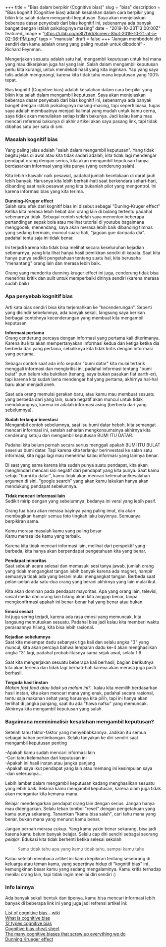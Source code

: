 +++
title = "Bias dalam berpikir (Cognitive bias)"
slug = "bias"
description = "Bias kognitif (Cognitive bias) adalah kesalahan dalam cara berpikir yang bikin kita salah dalam mengambil keputusan. Saya akan menjelaskan beberapa dasar penyebab dari bias kognitif ini, sebenarnya ada banyak banget dengan istilah psikologinya masing"
date = "2019-10-23T13:00:00Z"
featured_image = "https://i.ibb.co/m8t7tVd/Screen-Shot-2019-10-21-at-5-02-06-PM.png"
tags = "manusia"
draft = false
+++ 
“Jangan membodohi diri sendiri dan kamu adalah orang yang paling mudah untuk dibodohi” - Richard Feynman.

Mengerjakan sesuatu adalah satu hal, mengambil keputusan untuk hal mana yang mau dikerjakan juga hal yang lain. Salah dalam mengambil keputusan perlu kita kurangi, untuk mendekati hasil yang kita inginkan. Yap yang saya tulis adalah mengurangi, karena kita tidak tahu mana keputusan yang 100% tepat.

Bias kognitif (Cognitive bias) adalah kesalahan dalam cara berpikir yang bikin kita salah dalam mengambil keputusan. Saya akan menjelaskan beberapa dasar penyebab dari bias kognitif ini, sebenarnya ada banyak banget dengan istilah psikologinya masing-masing, tapi seperti biasa, tugas saya adalah membuatnya menjadi kalimat yang mudah untuk kamu cerna, saya tidak akan menuliskan setiap istilah bakunya. Jadi kalau kamu mau mencari referensi bakunya di akhir artikel akan saya pasang link, tapi tidak dibahas satu per satu di sini.

### Masalah kognitif bias

Yang paling jelas adalah "salah dalam mengambil keputusan". Yang tidak begitu jelas di awal atau kita tidak sadari adalah, kita tidak lagi mendengar pendapat orang dengan serius, kita akan mengambil keputusan hanya berdasarkan informasi yang kita punya (yang cenderung salah).

Kita lebih khawatir naik pesawat, padahal jumlah kecelakaan di darat jauh lebih banyak. Harusnya kita lebih berhati-hati saat berkendara sehari-hari, dibanding saat naik pesawat yang kita bukanlah pilot yang mengontrol. Ini karena informasi bias yang kita terima.

**Dunning–Kruger effect**  
Salah satu efek dari kognitif bias ini disebut sebagai "Duning-Kruger effect" Ketika kita merasa lebih hebat dari orang lain di bidang tertentu padahal sebenarnya tidak. Sebagai contoh setelah saya menonton beberapa pertandingan sepak bola atau melihat tutorial di youtube bagaimana menggocek, menendang, saya akan merasa lebih baik dibanding timnas yang sedang bermain, muncul suara hati, "jagoan gue daripada dia". padahal tentu saja ini tidak benar.

Ini terjadi karena kita tidak bisa melihat secara keseluruhan kejadian sebenarnya, yang kita lihat hanya hasil pemikiran sendiri di kepala. Saat kita hanya punya sedikit pengetahuan tentang suatu hal, kita berusaha "menantang" orang lain dan merasa lebih baik.

Orang yang menderita dunning-kruger effect ini juga, cenderung tidak bisa menerima kritik dan sulit untuk memperbaiki dirinya sendiri (karena merasa sudah baik)

### Apa penyebab kognitif bias

Arti kata bias sendiri bisa kita terjemahkan ke "kecenderungan". Seperti yang disindir sebelumnya, ada banyak sekali, langsung saya berikan berbagai contohnya kecenderungan yang membuat kita mengambil keputusan

**Informasi pertama**  
Orang cenderung percaya dengan informasi yang pertama kali diterimanya. Karena itu kita akan mempertanyakan informasi kedua dan ketiga ketika dia berbeda dari yang pertama, sebaliknya kita tidak kritis dengan informasi yang pertama.

Sebagai contoh saat ada info seputar "bumi datar" kita mulai tertarik menggali informasi dan mengkritisi ini, padahal informasi tentang "bumi bulat" pun belum kita buktikan (tenang, saya bukan pasukan flat earth-er), tapi karena kita sudah lama mendengar hal yang pertama, akhirnya hal-hal baru akan menjadi aneh.

Saat ada orang memulai gerakan baru, atau kamu mau membuat sesuatu yang berbeda dari yang lain, suara negatif akan muncul untuk tidak mendukungnya, karena ini adalah informasi asing (berbeda dari yang sebelumnya).

**Sudah terlanjur investasi**  
Mengambil contoh sebelumnya, saat isu bumi datar heboh, kita semangat mencari informasi ini, setelah seharian mengkonsumsinya akhirnya kita cenderung setuju dan mengambil keputusan BUMI ITU DATAR.

Padahal kita belum pernah secara serius menggali apakah BUMI ITU BULAT seserius bumi datar. Tapi karena kita terlanjur berinvestasi ke salah satu informasi, kita ngga lagi mau menerima kalau informasi yang lainnya benar.

Di saat yang sama karena kita sudah punya suatu pendapat, kita akan menghindari mencari sisi negatif dari pendapat yang kita punya. Saat kamu setuju "bumi itu datar", kamu tidak akan mencari kelemahan/kesalahan argumen di sini, "google search" yang akan kamu lakukan hanya akan mendukung pendapat sebelumnya.

**Tidak mencari informasi lain**  
Sedikit mirip dengan yang sebelumnya, bedanya ini versi yang lebih pasif.

Orang tua baru akan merasa bayinya yang paling imut, dia akan membagikan hampir semua foto tingkah laku bayinnya. Semuanya berpikiran sama.

Kamu merasa masalah kamu yang paling besar  
Kamu merasa ide kamu yang terbaik.

Karena kita tidak mencari informasi lain, melihat dari perspektif yang berbeda, kita hanya akan berpendapat pengetahuan kita yang benar.

**Pendapat minoritas**  
Saat sebuah acara selesai dan memasuki sesi tanya jawab, jumlah orang yang tidak mengangkat tangan lebih banyak karena ada magnet, hampir semuanya tidak ada yang berani mulai mengangkat tangan. Berbeda saat pelan-pelan ada satu-dua orang yang berani akhirnya yang lain mulai ikut.

Kita akan dominan pada pendapat mayoritas. Apa yang orang lain, televisi, sosial media dan orang lain bilang akan kita anggap benar, tanpa mengkonfirmasi apakah ini benar-benar hal yang benar atau bukan.

**Emosi sesaat**  
Ini juga sering terjadi, karena ada rasa emosi yang memuncak, kita langsung memutuskan sesuatu. Padahal bisa jadi kalau kita memberi waktu perasaannya hilang, kita bisa lebih rasional.

**Kejadian sebelumnya**  
Saat kita melempar dadu sebanyak tiga kali dan selalu angka "3" yang muncul, kita akan percaya bahwa lemparan dadu ke-4 akan menghasilkan angka "3" lagi, padahal probabilitasnya sama sejak awal, selalu 1:6.

Saat kita mengerjakan sesuatu beberapa kali berhasil, bagian berikutnya kita akan terlena dan tidak lagi berhati-hati karena akan merasa juga pasti berhasil.

**Tergoda hasil instan**  
_Makan fast food atau tidak ya malam ini?.._ kalau kita memilih berdasarkan hasil instan, kita akan mencari mana yang enak, padahal secara rasional, tentu saja makanan sehat yang harusnya kita pilih, tapi ini hanya akan terlihat di jangka panjang, saat itu ada "hawa nafsu" yang memuncak. Akhirnya kita mengambil keputusan yang salah.

### Bagaimana meminimalisir kesalahan mengambil keputusan?

Setelah tahu faktor-faktor yang menyebabkannya. Jadikan itu semua sebagai bahan pertimbangan. Selalu tanyakan ke diri sendiri saat mengambil keputusan penting

-Apakah kamu sudah mencari informasi lain  
-Cari tahu kelemahan dari keputusan ini  
-Apakah ini hasil instan atau jangka panjang  
-Apakah saya ikut pendapat yang lain atau memang ini kesimpulan saya  
-dan seterusnya...  

  Lebih lambat dalam mengambil keputusan kadang menghasilkan sesuatu yang lebih baik. Selama kamu mengambil keputusan, karena diam juga tidak akan mengantar kita kemana-mana.

Belajar mendengarkan pendapat orang lain dengan serius. Jangan hanya mau didengarkan. Selalu tekan tombol "reset" dengan pengetahuan yang kamu punya sekarang. Tanamkan "kamu bisa salah", cari tahu mana yang benar, bukan mana yang menurut kamu benar.

Jangan pernah merasa cukup. Yang kamu yakin benar sekarang, bisa jadi karena kamu belum banyak belajar. Selalu cap diri sendiri sebagai seorang _pelajar_. Edukasi kita tidak berhenti ketika selesai sekolah

> Kamu tidak tahu apa yang kamu tidak tahu, sampai kamu tahu

Kalau setelah membaca artikel ini kamu kepikiran tentang seseorang di keluarga atau teman kamu, yang sepertinya hidup di "kognitif bias" ini , kemungkinan besar kamu yang sedang mengalaminya. Kamu kritis terhadap menilai orang lain, tapi tidak ingin menilai diri sendiri :)

### Info lainnya

Ada banyak sekali bentuk dan tipenya, kamu bisa mencari informasi lebih banyak di beberapa link ini yang juga jadi refrensi artikel ini:

[List of cognitive bias - wiki](https://en.wikipedia.org/wiki/List_of_cognitive_biases)  
[What is cognitive bias](https://www.verywellmind.com/what-is-a-cognitive-bias-2794963)  
[12 types cognitive bias](https://www.youtube.com/watch?v=wEwGBIr_RIw)  
[Cognitive bias cheat sheet](https://medium.com/better-humans/cognitive-bias-cheat-sheet-55a472476b18)  
[The many cognitive biases that screw up everything we do](https://www.businessinsider.com/cognitive-biases-2015-10?IR=T#pessimism-bias-occurs-when-individuals-overestimate-how-often-negative-things-will-happen-to-them-36)  
[Dunning Krueger effect](https://www.youtube.com/watch?v=y50i1bI2uN4)